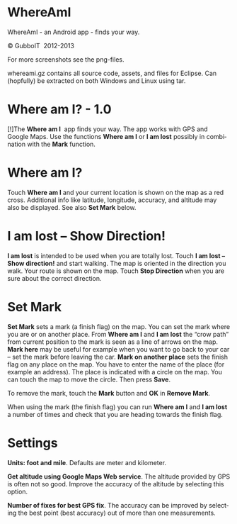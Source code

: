 # WhereAmI
WhereAmI - an Android app - finds your way.

<div class="WordSection1">

<span lang="EN-US">© GubboIT  2012-2013</span>

[](lost3sat.png?raw=true "Title")

For more screenshots see the png-files.

whereami.gz contains all source code, assets, and files for Eclipse. Can (hopfully) be extracted on both Windows and Linux using tar.

# <span lang="EN-US">Where am I? - 1.0</span>

[!]<span lang="EN-US">The **Where am I**  app finds your way. The app works with GPS and Google Maps. Use the functions **Where am I** or **I am lost** possibly in combination with the **Mark** function.</span>

# <span lang="EN-US">Where am I?</span>

<span lang="EN-US">Touch **Where am I** and your current location is shown on the map as a red cross. Additional info like latitude, longitude, accuracy, and altitude may also be displayed. See also **Set Mark** below.</span>

# <span lang="EN-US">I am lost – Show Direction!</span>

**<span lang="EN-US">I am lost</span>** <span lang="EN-US">is intended to be used when you are totally lost. Touch **I am lost –Show direction!** and start walking. The map is oriented in the direction you walk. Your route is shown on the map. Touch **Stop Direction** when you are sure about the correct direction.</span>

# <span lang="EN-US">Set Mark</span>

**<span lang="EN-US">Set Mark</span>** <span lang="EN-US">sets a mark (a finish flag) on the map. You can set the mark where you are or on another place. From **Where am I** and **I am lost** the “crow path” from current position to the mark is seen as a line of arrows on the map. **Mark here** may be useful for example when you want to go back to your car – set the mark before leaving the car. **Mark on another place** sets the finish flag on any place on the map. You have to enter the name of the place (for example an address). The place is indicated with a circle on the map. You can touch the map to move the circle. Then press **Save**.</span>

<span lang="EN-US">To remove the mark, touch the **Mark** button and **OK** in **Remove Mark**.</span>

<span lang="EN-US">When using the mark (the finish flag) you can run **Where am I** and **I am lost** a number of times and check that you are heading towards the finish flag.</span>

# <span lang="EN-US">Settings</span>

**<span lang="EN-US">Units: foot and mile</span>**<span lang="EN-US">. Defaults are meter and kilometer.</span>

**<span lang="EN-US">Get altitude using Google Maps Web service</span>**<span lang="EN-US">. The altitude provided by GPS is often not so good. Improve the accuracy of the altitude by selecting this option.</span>

**<span lang="EN-US">Number of fixes for best GPS fix</span>**<span lang="EN-US">. The accuracy can be improved by selecting the best point (best accuracy) out of more than one measurements.</span>

</div>
